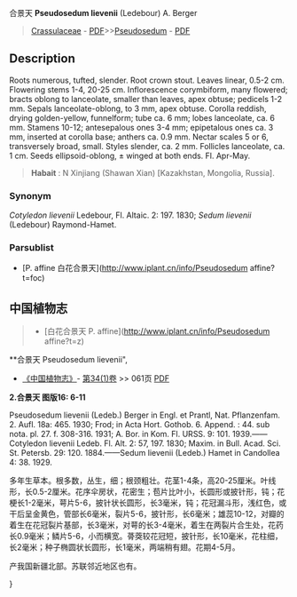 合景天 **Pseudosedum lievenii** (Ledebour) A. Berger

> [Crassulaceae](http://www.iplant.cn/info/Crassulaceae?t=foc) - [PDF](http://www.iplant.cn/foc/pdf/Crassulaceae.pdf)>>[Pseudosedum](http://www.iplant.cn/info/Pseudosedum?t=foc) - [PDF](http://www.iplant.cn/foc/pdf/Pseudosedum.pdf)

## Description

Roots numerous, tufted, slender. Root crown stout. Leaves linear, 0.5-2 cm. Flowering stems 1-4, 20-25 cm. Inflorescence corymbiform, many flowered; bracts oblong to lanceolate, smaller than leaves, apex obtuse; pedicels 1-2 mm. Sepals lanceolate-oblong, to 3 mm, apex obtuse. Corolla reddish, drying golden-yellow, funnelform; tube ca. 6 mm; lobes lanceolate, ca. 6 mm. Stamens 10-12; antesepalous ones 3-4 mm; epipetalous ones ca. 3 mm, inserted at corolla base; anthers ca. 0.9 mm. Nectar scales 5 or 6, transversely broad, small. Styles slender, ca. 2 mm. Follicles lanceolate, ca. 1 cm. Seeds ellipsoid-oblong, ± winged at both ends. Fl. Apr-May.

> **Habait** : 
> N Xinjiang (Shawan Xian) [Kazakhstan, Mongolia, Russia].

### Synonym
*Cotyledon lievenii* Ledebour, Fl. Altaic. 2: 197. 1830; *Sedum lievenii* (Ledebour) Raymond-Hamet.

### Parsublist

* [P.  affine  白花合景天](http://www.iplant.cn/info/Pseudosedum affine?t=foc)

## 中国植物志

> * [白花合景天  P.  affine](http://www.iplant.cn/info/Pseudosedum affine?t=z)

**合景天 Pseudosedum lievenii",

* [《中国植物志》](http://www.iplant.cn/frps)- [第34(1)卷](http://www.iplant.cn/frps/vol/34(1)) >> 061页 [PDF](http://www.iplant.cn/frps/pdf/34(1)/061a.PDF)

**2.合景天 图版16: 6-11**

Pseudosedum lievenii (Ledeb.) Berger in Engl. et Prantl, Nat. Pflanzenfam. 2. Aufl. 18a: 465. 1930; Frod; in Acta Hort. Gothob. 6. Append. : 44. sub nota. pl. 27. f. 308-316. 1931; A. Bor. in Kom. Fl. URSS. 9: 101. 1939.——Cotyledon lievenii Ledeb. Fl. Alt. 2: 57, 197. 1830; Maxim. in Bull. Acad. Sci. St. Petersb. 29: 120. 1884.——Sedum lievenii (Ledeb.) Hamet in Candollea 4: 38. 1929.

多年生草本。根多数，丛生，细；根颈粗壮。花茎1-4条，高20-25厘米。叶线形，长0.5-2厘米。花序伞房状，花密生；苞片比叶小，长圆形或披针形，钝；花梗长1-2毫米，萼片5-6，披针状长圆形，长3毫米，钝；花冠漏斗形，浅红色，或干后呈金黄色，管部长6毫米，裂片5-6，披针形，长6毫米；雄蕊10-12，对瓣的着生在花冠裂片基部，长3毫米，对萼的长3-4毫米，着生在两裂片合生处，花药长0.9毫米；鳞片5-6，小而横宽。蓇葖较花冠短，披针形，长10毫米，花柱细，长2毫米；种子椭圆状长圆形，长1毫米，两端稍有翅。花期4-5月。

产我国新疆北部。苏联邻近地区也有。

}